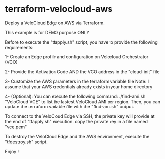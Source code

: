 # terraform-velocloud-aws

Deploy a VeloCloud Edge on AWS via Terraform.

This example is for DEMO purpose ONLY

Before to execute the "tfapply.sh" script, you have to provide the following requirements:

1- Create an Edge profile and configuration on Velocloud Orchestrator (VCO)

2- Provide the Activation Code AND the VCO address in the "cloud-init" file

3- Customize the AWS parameters in the terraform variable file
Note: I assume that your AWS credentials already exists in your home directory

4- (Optional): You can execute the following command: ./find-ami.sh "VeloCloud VCE" to list the lastest VeloCloud AMI per region. Then, you can update the terraform variable file with the "find-ami.sh" output.

To connect to the VeloCloud Edge via SSH, the private key will provide at the end of "tfapply.sh" execution.
copy the private key in a file named "vce.pem"

To destroy the VeloCloud Edge and the AWS environment, execute the "tfdestroy.sh" script.

Enjoy !
